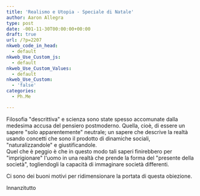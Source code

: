 ```yaml
---
title: 'Realismo e Utopia - Speciale di Natale'
author: Aaron Allegra
type: post
date: -001-11-30T00:00:00+00:00
draft: true
url: /?p=2207
nkweb_code_in_head:
  - default
nkweb_Use_Custom_js:
  - default
nkweb_Use_Custom_Values:
  - default
nkweb_Use_Custom:
  - 'false'
categories:
  - Ph.Me

---
```

Filosofia "descrittiva" e scienza sono state spesso accomunate dalla medesima accusa del pensiero postmoderno. Quella, cioè, di essere un sapere "solo apparentemente" neutrale; un sapere che descrive la realtà usando concetti che sono il prodotto di dinamiche sociali, "naturalizzandole" e giustificandole.  
Quel che è peggio è che in questo modo tali saperi finirebbero per "imprigionare" l'uomo in una realtà che prende la forma del "presente della società", togliendogli la capacità di immaginare società differenti.

Ci sono dei buoni motivi per ridimensionare la portata di questa obiezione.

Innanzitutto